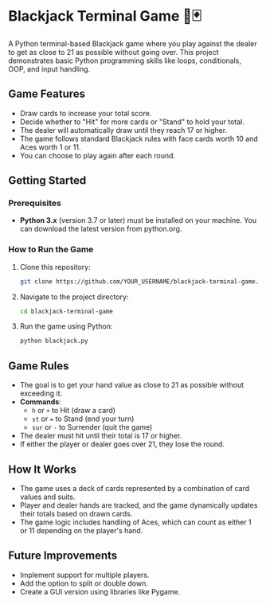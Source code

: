 # Blackjack Terminal Game 🎲🃏

A Python terminal-based Blackjack game where you play against the dealer to get as close to 21 as possible without going over. This project demonstrates basic Python programming skills like loops, conditionals, OOP, and input handling.

## Game Features
- Draw cards to increase your total score.
- Decide whether to "Hit" for more cards or "Stand" to hold your total.
- The dealer will automatically draw until they reach 17 or higher.
- The game follows standard Blackjack rules with face cards worth 10 and Aces worth 1 or 11.
- You can choose to play again after each round.

## Getting Started
### Prerequisites
- **Python 3.x** (version 3.7 or later) must be installed on your machine. You can download the latest version from python.org.

### How to Run the Game
1. Clone this repository:
    ```bash
    git clone https://github.com/YOUR_USERNAME/blackjack-terminal-game.git
    ```
2. Navigate to the project directory:
    ```bash
    cd blackjack-terminal-game
    ```
3. Run the game using Python:
    ```bash
    python blackjack.py
    ```

## Game Rules
- The goal is to get your hand value as close to 21 as possible without exceeding it.
- **Commands**:
    - `h` or `+` to Hit (draw a card)
    - `st` or `=` to Stand (end your turn)
    - `sur` or `-` to Surrender (quit the game)
- The dealer must hit until their total is 17 or higher.
- If either the player or dealer goes over 21, they lose the round.

## How It Works
- The game uses a deck of cards represented by a combination of card values and suits.
- Player and dealer hands are tracked, and the game dynamically updates their totals based on drawn cards.
- The game logic includes handling of Aces, which can count as either 1 or 11 depending on the player's hand.

## Future Improvements 
- Implement support for multiple players.
- Add the option to split or double down.
- Create a GUI version using libraries like Pygame.


